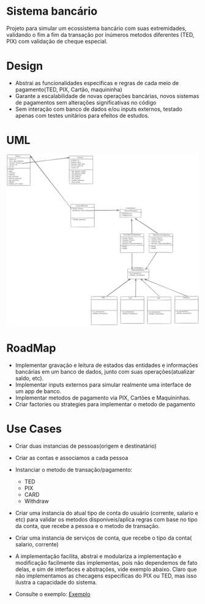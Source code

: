 
# Sistema bancário

Projeto para simular um ecossistema bancário com suas extremidades, validando o fim a fim da transação por inúmeros metodos diferentes (TED, PIX) com validação de cheque especial.

# Design
- Abstrai as funcionalidades especificas e regras de cada meio de pagamento(TED, PIX, Cartão, maquininha)
- Garante a escalabilidade de novas operações bancárias, novos sistemas de pagamentos sem alterações significativas no código
- Sem interação com banco de dados e/ou inputs externos, testado apenas com testes unitários para efeitos de estudos.

# UML

![Logo](docs/imgs/UML.png)

# RoadMap
- Implementar gravação e leitura de estados das entidades e informações bancárias em um banco de dados, junto com suas operações(atualizar saldo, etc).
- Implementar inputs externos para simular realmente uma interface de um app de banco.
- Implementar metodos de pagamento via PIX, Cartões e Maquininhas.
- Criar factories ou strategies para implementar o metodo de pagamento

# Use Cases
- Criar duas instancias de pessoas(origem e destinatário)
- Criar as contas e associamos a cada pessoa
- Instanciar o metodo de transação/pagamento:
    - TED
    - PIX
    - CARD
    - Withdraw
- Criar uma instancia do atual tipo de conta do usuário (corrente, salario e etc) para validar os metodos disponiveis/aplica regras com base no tipo da conta, que recebe a pessoa e o metodo de transação.
- Criar uma instancia de serviços de conta, que recebe o tipo da conta( salario, corrente)

- A implementação facilita, abstrai e modulariza a implementação e modificação facilmente das implementas, pois não dependemos de fato delas, e sim de interfaces e abstrações, vide exemplo abaixo. Claro que não implementamos as checagens especificas do PIX ou TED, mas isso ilustra a capacidade do sistema.
- Consulte o exemplo: [Exemplo](docs/examples/modularity.md)